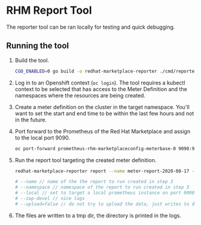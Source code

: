 # RHM Report Tool

The reporter tool can be ran locally for testing and quick debugging.

## Running the tool

1. Build the tool.

   ```sh
   CGO_ENABLED=0 go build -o redhat-marketplace-reporter ./cmd/reporter/main.go
   ```

2. Log in to an Openshift context (`oc login`). The tool requires a kubectl context to be selected that has access to the Meter Definition and the namespaces where the resources are being created.

3. Create a meter definition on the cluster in the target namespace. You'll want to set the start and end time to be within the last few hours and not in the future.

4. Port forward to the Prometheus of the Red Hat Marketplace and assign to the local port 9090.

   ```sh
   oc port-forward prometheus-rhm-marketplaceconfig-meterbase-0 9090:9090 -n openshift-redhat-marketplace
   ```

5. Run the report tool targeting the created meter definition.

   ```sh
   redhat-marketplace-reporter report --name meter-report-2020-08-17 --namespace openshift-redhat-marketplace --local --zap-devel --upload=false

   # --name // name of the the report to run created in step 3
   # --namespace // namespace of the report to run created in step 3
   # --local // set to target a local prometheus instance on port 9090
   # --zap-devel // nice logs
   # --upload=false // do not try to upload the data, just writes to disk
   ```

6. The files are written to a tmp dir, the directory is printed in the logs.
